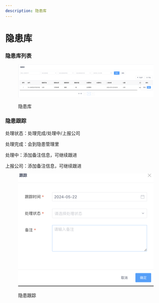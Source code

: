 ```yaml
---
description: 隐患库
---
```


# 隐患库

### 隐患库列表

<figure><img src="../../../.gitbook/assets/image (39).png" alt=""><figcaption><p>隐患库</p></figcaption></figure>

### 隐患跟踪

处理状态：处理完成/处理中/上报公司

处理完成：会到隐患管理里

处理中：添加备注信息，可继续跟进

上报公司：添加备注信息，可继续跟进

<figure><img src="../../../.gitbook/assets/image (40).png" alt=""><figcaption><p>隐患跟踪</p></figcaption></figure>


